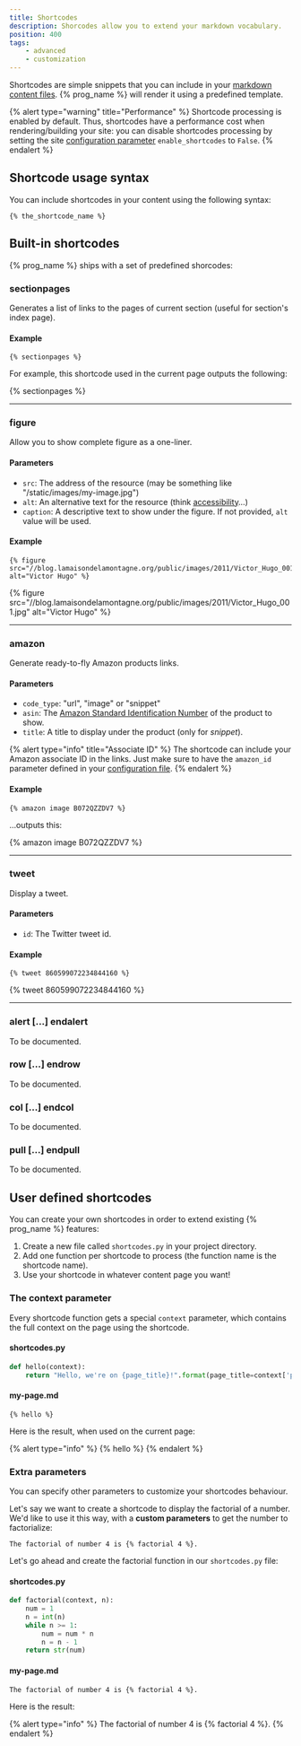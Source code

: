 ```yaml
---
title: Shortcodes
description: Shorcodes allow you to extend your markdown vocabulary.
position: 400
tags:
    - advanced
    - customization
---
```


Shortcodes are simple snippets that you can include in your [markdown content files](/content/content-pages/). {% prog_name %} will render it using a predefined template.

{% alert type="warning" title="Performance" %}
Shortcode processing is enabled by default. Thus, shortcodes have a performance cost when rendering/building your site: you can disable shortcodes processing by setting the site [configuration parameter](/getting-started/configuration/) `enable_shortcodes` to `False`.
{% endalert %}

## Shortcode usage syntax

You can include shortcodes in your content using the following syntax:

```
{% the_shortcode_name %}
```

## Built-in shortcodes

{% prog_name %} ships with a set of predefined shorcodes:

### sectionpages

Generates a list of links to the pages of current section (useful for section's index page).

#### Example

```
{% sectionpages %}
```

For example, this shortcode used in the current page outputs the following:

{% sectionpages %}

---

### figure

Allow you to show complete figure as a one-liner.

#### Parameters

- `src`: The address of the resource (may be something like "/static/images/my-image.jpg")
- `alt`: An alternative text for the resource (think [accessibility](https://www.w3.org/WAI/intro/accessibility.php)…)
- `caption`: A descriptive text to show under the figure. If not provided, `alt` value will be used.

#### Example

```
{% figure src="//blog.lamaisondelamontagne.org/public/images/2011/Victor_Hugo_001.jpg" alt="Victor Hugo" %}
```

{% figure src="//blog.lamaisondelamontagne.org/public/images/2011/Victor_Hugo_001.jpg" alt="Victor Hugo" %}

---

### amazon

Generate ready-to-fly Amazon products links.

#### Parameters

- `code_type`: "url", "image" or "snippet"
- `asin`: The [Amazon Standard Identification Number](https://en.wikipedia.org/wiki/Amazon_Standard_Identification_Number) of the product to show.
- `title`: A title to display under the product (only for _snippet_).

{% alert type="info" title="Associate ID" %}
The shortcode can include your Amazon associate ID in the links. Just make sure to have the `amazon_id` parameter defined in your [configuration file](/getting-started/configuration/).
{% endalert %}

#### Example

```
{% amazon image B072QZZDV7 %}
```

…outputs this:

{% amazon image B072QZZDV7 %}

---

### tweet

Display a tweet.

#### Parameters

- `id`: The Twitter tweet id.

#### Example

```
{% tweet 860599072234844160 %}
```

{% tweet 860599072234844160 %}

---

### alert […] endalert

To be documented.

### row […] endrow

To be documented.

### col […] endcol

To be documented.

### pull […] endpull

To be documented.

## User defined shortcodes

You can create your own shortcodes in order to extend existing {% prog_name %} features:

1. Create a new file called `shortcodes.py` in your project directory.
2. Add one function per shortcode to process (the function name is the shortcode name).
3. Use your shortcode in whatever content page you want!

### The context parameter

Every shortcode function gets a special `context` parameter, which contains the full context on the page using the shortcode.

#### shortcodes.py

```py
def hello(context):
    return "Hello, we're on {page_title}!".format(page_title=context['page']['title'])
```

#### my-page.md
```
{% hello %}
```

Here is the result, when used on the current page:

{% alert type="info" %}
{% hello %}
{% endalert %}


### Extra parameters

You can specify other parameters to customize your shortcodes behaviour.

Let's say we want to create a shortcode to display the factorial of a number. We'd like to use it this way, with a **custom parameters** to get the number to factorialize:

```
The factorial of number 4 is {% factorial 4 %}.
```

Let's go ahead and create the factorial function in our `shortcodes.py` file:

#### shortcodes.py

```py
def factorial(context, n):
    num = 1
    n = int(n)
    while n >= 1:
        num = num * n
        n = n - 1
    return str(num)
```

#### my-page.md
```
The factorial of number 4 is {% factorial 4 %}.
```

Here is the result:

{% alert type="info" %}
The factorial of number 4 is {% factorial 4 %}.
{% endalert %}







